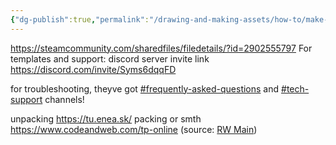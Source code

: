```yaml
---
{"dg-publish":true,"permalink":"/drawing-and-making-assets/how-to/make-dms-skin/"}
---
```


https://steamcommunity.com/sharedfiles/filedetails/?id=2902555797
For templates and support: discord server invite link
https://discord.com/invite/Syms6dqqFD

for troubleshooting, theyve got [\#frequently-asked-questions](https://discord.com/channels/903842809734389760/1087143800054501518) and [\#tech-support](https://discord.com/channels/903842809734389760/1086942072327647253) channels! 

unpacking
https://tu.enea.sk/
packing or smth
https://www.codeandweb.com/tp-online
(source: [RW Main](https://discord.com/channels/291184728944410624/838185248981385256/1098995144923041843))